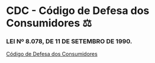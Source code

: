 # CDC - Código de Defesa dos Consumidores ⚖️
### LEI Nº 8.078, DE 11 DE SETEMBRO DE 1990.

<a href="https://hugohendrix.github.io/direito-dos-consumidores/"> Código de Defesa dos Consumidores</a>
 
<br>

